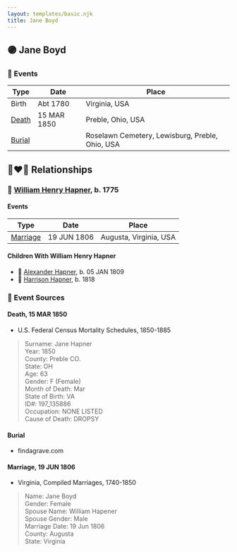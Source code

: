 ```yaml
---
layout: templates/basic.njk
title: Jane Boyd
---
```

## 🟣 Jane Boyd

### 📆 Events

Type | Date | Place
------ | ------ | ------
Birth | Abt 1780 | Virginia, USA
[Death](#event-92ae1ace-5650-447c-a63c-830110b14fbd) | 15 MAR 1850 | Preble, Ohio, USA
[Burial](#event-d6eede1f-ce2b-4c24-b664-4d5140cdf858) |  | Roselawn Cemetery, Lewisburg, Preble, Ohio, USA

## 👩‍❤️‍👨 Relationships

### 🔵 [William Henry Hapner](/people/9/95017783), b. 1775

#### Events

Type | Date | Place
------ | ------ | ------
[Marriage](#event-50ba77c0-14e7-47e8-96c6-72286bb8bf7b) | 19 JUN 1806 | Augusta, Virginia, USA
#### Children With William Henry Hapner
* 🔵 [Alexander Hapner](/people/6/68586072), b. 05 JAN 1809
* 🔵 [Harrison Hapner](/people/8/82056089), b. 1818
### 📰 Event Sources

#### <a id="event-92ae1ace-5650-447c-a63c-830110b14fbd"></a> Death, 15 MAR 1850
* U.S. Federal Census Mortality Schedules, 1850-1885
>   
  > Surname: Jane Hapner  
  > Year: 1850  
  > County: Preble CO.  
  > State: OH  
  > Age: 63  
  > Gender: F (Female)  
  > Month of Death: Mar  
  > State of Birth: VA  
  > ID#: 197_135886  
  > Occupation: NONE LISTED  
  > Cause of Death: DROPSY

#### <a id="event-d6eede1f-ce2b-4c24-b664-4d5140cdf858"></a> Burial
* findagrave.com

#### <a id="event-50ba77c0-14e7-47e8-96c6-72286bb8bf7b"></a> Marriage, 19 JUN 1806
* Virginia, Compiled Marriages, 1740-1850
>   
  > Name: Jane Boyd  
  > Gender: Female  
  > Spouse Name: William Hapener  
  > Spouse Gender: Male  
  > Marriage Date: 19 Jun 1806  
  > County: Augusta  
  > State: Virginia